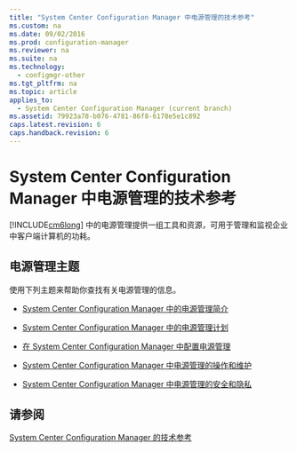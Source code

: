 ```yaml
---
title: "System Center Configuration Manager 中电源管理的技术参考"
ms.custom: na
ms.date: 09/02/2016
ms.prod: configuration-manager
ms.reviewer: na
ms.suite: na
ms.technology: 
  - configmgr-other
ms.tgt_pltfrm: na
ms.topic: article
applies_to: 
  - System Center Configuration Manager (current branch)
ms.assetid: 79923a78-b076-4781-86f8-6178e5e1c892
caps.latest.revision: 6
caps.handback.revision: 6
---
```

# System Center Configuration Manager 中电源管理的技术参考
[!INCLUDE[cm6long](../LocTest/includes/cm6long_md.md)] 中的电源管理提供一组工具和资源，可用于管理和监视企业中客户端计算机的功耗。  
  
## 电源管理主题  
 使用下列主题来帮助你查找有关电源管理的信息。  
  
-   [System Center Configuration Manager 中的电源管理简介](../LocTest/Introduction-to-power-management-in-System-Center-Configuration-Manager.md)  
  
-   [System Center Configuration Manager 中的电源管理计划](../LocTest/Planning-for-power-management-in-System-Center-Configuration-Manager.md)  
  
-   [在 System Center Configuration Manager 中配置电源管理](../LocTest/Configuring-power-management-in-System-Center-Configuration-Manager.md)  
  
-   [System Center Configuration Manager 中电源管理的操作和维护](../LocTest/Operations-and-maintenance-for-power-management-in-System-Center-Configuration-Manager.md)  
  
-   [System Center Configuration Manager 中电源管理的安全和隐私](../LocTest/Security-and-privacy-for-power-management-in-System-Center-Configuration-Manager.md)  
  
## 请参阅  
 [System Center Configuration Manager 的技术参考](../LocTest/Technical-reference-for-System-Center-Configuration-Manager.md)